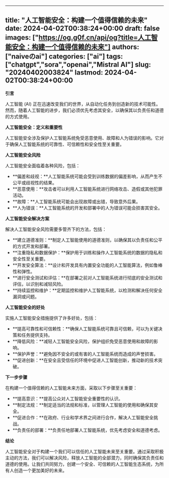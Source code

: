 
---
title: "人工智能安全：构建一个值得信赖的未来"
date: 2024-04-02T00:38:24+00:00
draft: false
images: ["https://og.g0f.cn/api/og?title=人工智能安全：构建一个值得信赖的未来"]
authors: ["naiveのai"]
categories: ["ai"]
tags: ["chatgpt","sora","openai","Mistral AI"]
slug: "20240402003824"
lastmod: 2024-04-02T00:38:24+00:00
---
**引言**

人工智能 (AI) 正在迅速改变我们的世界，从自动化任务到创造新的技术可能性。然而，随着人工智能的进步，我们必须优先考虑其安全，以确保其以负责任和道德的方式使用。

**人工智能安全：定义和重要性**

人工智能安全涉及保护人工智能系统免受恶意使用、故障和人为错误的影响。它对于确保人工智能系统的可靠性、可信赖性和安全性至关重要。

**人工智能安全风险**

人工智能安全面临着各种风险，包括：

* **偏差和歧视：**人工智能系统可能会受到训练数据的偏差影响，从而产生不公平或歧视性的结果。
* **恶意使用：**攻击者可以利用人工智能系统进行网络攻击、造假或其他犯罪活动。
* **故障：**人工智能系统可能会出现故障或出错，导致意外后果。
* **人为错误：**人工智能系统的开发和部署中的人为错误可能会损害其安全。

**人工智能安全解决方案**

解决人工智能安全风险需要多管齐下的方法，包括：

* **建立道德准则：**制定人工智能使用的道德准则，以确保其以负责任和公平的方式开发和部署。
* **注重隐私和数据保护：**保护用于训练和操作人工智能系统的数据的隐私和安全性至关重要。
* **开发安全算法：**设计和开发具有内置安全功能的人工智能算法，例如鲁棒性和弹性。
* **进行安全测试和评估：**在部署之前对人工智能系统进行彻底的安全测试和评估，以识别和减轻风险。
* **持续监控和维护：**定期监控和维护人工智能系统，以检测和解决任何安全漏洞或问题。

**人工智能安全的好处**

实施人工智能安全措施提供了许多好处，包括：

* **提高可靠性和可信赖性：**确保人工智能系统可靠且可信赖，可以为关键决策和任务提供支持。
* **降低风险：**减轻人工智能安全风险，保护组织免受恶意使用和故障的影响。
* **保护声誉：**避免因不安全的或有害的人工智能系统而造成的声誉损害。
* **促进创新：**在安全且受信任的环境中促进人工智能创新，推动新的技术突破。

**下一步步骤**

在构建一个值得信赖的人工智能未来方面，采取以下步骤至关重要：

* **提高意识：**提高公众对人工智能安全重要性的认识。
* **制定法规：**制定适当的法规和标准，以管理人工智能的使用和确保其安全。
* **促进合作：**在政府、行业和学术界之间进行合作，解决人工智能安全挑战。
* **负责任的部署：**负责任地部署人工智能系统，优先考虑安全和道德考虑。

**结论**

人工智能安全对于构建一个我们可以信任的人工智能未来至关重要。通过采取积极主动的方法，我们可以解决风险，释放人工智能的全部潜力，同时确保其负责任和道德的使用。让我们共同努力，创建一个安全、可信赖的人工智能生态系统，为所有人创造一个更加美好的未来。